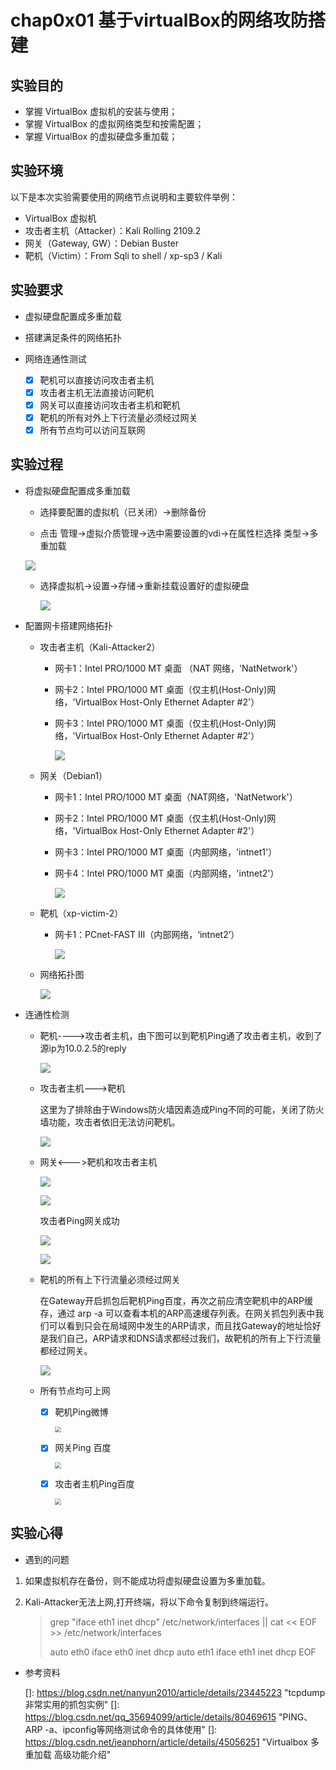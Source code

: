 # chap0x01 基于virtualBox的网络攻防搭建

## 实验目的

- 掌握 VirtualBox 虚拟机的安装与使用；
- 掌握 VirtualBox 的虚拟网络类型和按需配置；
- 掌握 VirtualBox 的虚拟硬盘多重加载；

## 实验环境

以下是本次实验需要使用的网络节点说明和主要软件举例：

- VirtualBox 虚拟机
- 攻击者主机（Attacker）：Kali Rolling 2109.2
- 网关（Gateway, GW）：Debian Buster
- 靶机（Victim）：From Sqli to shell / xp-sp3 / Kali

## 实验要求

* 虚拟硬盘配置成多重加载

* 搭建满足条件的网络拓扑
* 网络连通性测试
  - [x] 靶机可以直接访问攻击者主机
  - [x] 攻击者主机无法直接访问靶机
  - [x] 网关可以直接访问攻击者主机和靶机
  - [x] 靶机的所有对外上下行流量必须经过网关
  - [x] 所有节点均可以访问互联网

## 实验过程

* 将虚拟硬盘配置成多重加载
  * 选择要配置的虚拟机（已关闭）->删除备份
  
  * 点击 管理->虚拟介质管理->选中需要设置的vdi->在属性栏选择 类型->多重加载
  
  ![](https://github.com/CUCCS/2019-NS-Public-Whispermay/blob/ns-chap0x01/image/multiattach.png)
  
  * 选择虚拟机->设置->存储->重新挂载设置好的虚拟硬盘
  
    ![](https://github.com/CUCCS/2019-NS-Public-Whispermay/blob/ns-chap0x01/image/multiattach2.png)
  
* 配置网卡搭建网络拓扑
  * 攻击者主机（Kali-Attacker2）
    
    * 网卡1：Intel PRO/1000 MT 桌面 （NAT 网络，'NatNetwork'）
    
    * 网卡2：Intel PRO/1000 MT 桌面（仅主机(Host-Only)网络，'VirtualBox Host-Only Ethernet Adapter #2'）
  
    * 网卡3：Intel PRO/1000 MT 桌面（仅主机(Host-Only)网络，'VirtualBox Host-Only Ethernet Adapter #2'）
    
      ![](https://github.com/CUCCS/2019-NS-Public-Whispermay/blob/ns-chap0x01/image/AttackerNet.png)
    
  * 网关（Debian1）
    
    * 网卡1：Intel PRO/1000 MT 桌面（NAT网络，'NatNetwork'）
    
    * 网卡2：Intel PRO/1000 MT 桌面（仅主机(Host-Only)网络，'VirtualBox Host-Only Ethernet Adapter #2'）
    
    * 网卡3：Intel PRO/1000 MT 桌面（内部网络，'intnet1'）
    
    * 网卡4：Intel PRO/1000 MT 桌面（内部网络，'intnet2'）
    
      ![](https://github.com/CUCCS/2019-NS-Public-Whispermay/blob/ns-chap0x01/image/GatewayNet.png)
    
  * 靶机（xp-victim-2）
  
    * 网卡1：PCnet-FAST III（内部网络，‘intnet2’） 
  
      ![](https://github.com/CUCCS/2019-NS-Public-Whispermay/blob/ns-chap0x01/image/VitcimNet.png)
    
  * 网络拓扑图
    
    ![](https://github.com/CUCCS/2019-NS-Public-Whispermay/blob/ns-chap0x01/image/topology.jpg)
  
* 连通性检测
  
  * 靶机---->攻击者主机，由下图可以到靶机Ping通了攻击者主机，收到了源ip为10.0.2.5的reply
  
    ![](https://github.com/CUCCS/2019-NS-Public-Whispermay/blob/ns-chap0x01/image/VictimpingAttacker.png)
  
  * 攻击者主机--->靶机
  
    这里为了排除由于Windows防火墙因素造成Ping不同的可能，关闭了防火墙功能，攻击者依旧无法访问靶机。
  
    ![](https://github.com/CUCCS/2019-NS-Public-Whispermay/blob/ns-chap0x01/image/AttackerPingVictim.png)
  
  * 网关<--->靶机和攻击者主机
  
    ![](https://github.com/CUCCS/2019-NS-Public-Whispermay/blob/ns-chap0x01/image/GatewayPingVictim.png)
  
    ![](https://github.com/CUCCS/2019-NS-Public-Whispermay/blob/ns-chap0x01/image/GatewayPingAttacker.png)
  
    攻击者Ping网关成功
  
    ![](https://github.com/CUCCS/2019-NS-Public-Whispermay/blob/ns-chap0x01/image/AttackerPingGateway1.png)
  
    ![](https://github.com/CUCCS/2019-NS-Public-Whispermay/blob/ns-chap0x01/image/AttackerPingGateway2.png)
  
  * 靶机的所有上下行流量必须经过网关
  
    在Gateway开启抓包后靶机Ping百度，再次之前应清空靶机中的ARP缓存，通过 arp -a 可以查看本机的ARP高速缓存列表。在网关抓包列表中我们可以看到只会在局域网中发生的ARP请求，而且找Gateway的地址恰好是我们自己，ARP请求和DNS请求都经过我们，故靶机的所有上下行流量都经过网关。
  
    ![](https://github.com/CUCCS/2019-NS-Public-Whispermay/blob/ns-chap0x01/image/VitcimALL.png)
  
  * 所有节点均可上网
  
    - [x] 靶机Ping微博 
  
      <img src="https://github.com/CUCCS/2019-NS-Public-Whispermay/blob/ns-chap0x01/image/XP-victimPing.png" style="zoom:60%;" />
  
    - [x] 网关Ping 百度 
  
      <img src="https://github.com/CUCCS/2019-NS-Public-Whispermay/blob/ns-chap0x01/image/GatewayPing.png" style="zoom:60%;" />
  
    - [x] 攻击者主机Ping百度 
  
      <img src="https://github.com/CUCCS/2019-NS-Public-Whispermay/blob/ns-chap0x01/image/AttackerPing.png" style="zoom:60%;" />

## 实验心得

* 遇到的问题

1. 如果虚拟机存在备份，则不能成功将虚拟硬盘设置为多重加载。

2. Kali-Attacker无法上网,打开终端，将以下命令复制到终端运行。

   >  grep "iface eth1 inet dhcp" /etc/network/interfaces || cat << EOF >> /etc/network/interfaces
   >
   > auto eth0
   > iface eth0 inet dhcp
   > auto eth1
   > iface eth1 inet dhcp
   > EOF

* 参考资料

  []: https://blog.csdn.net/nanyun2010/article/details/23445223	"tcpdump非常实用的抓包实例"
  []: https://blog.csdn.net/qq_35694099/article/details/80469615	"PING、ARP -a、ipconfig等网络测试命令的具体使用"
  []: https://blog.csdn.net/jeanphorn/article/details/45056251	"Virtualbox 多重加载 高级功能介绍"

  
